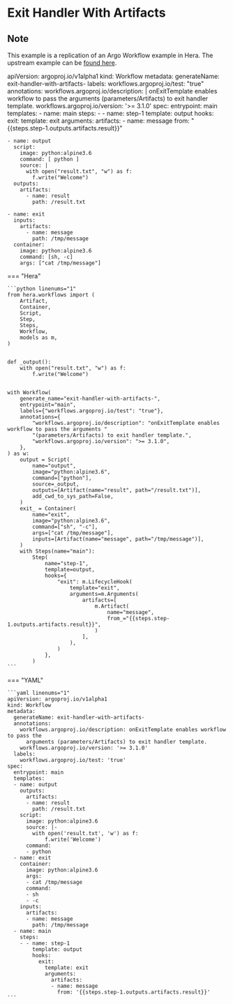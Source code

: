 # Exit Handler With Artifacts

## Note

This example is a replication of an Argo Workflow example in Hera.
The upstream example can be [found here](https://github.com/argoproj/argo-workflows/blob/main/examples/exit-handler-with-artifacts.yaml).

apiVersion: argoproj.io/v1alpha1
kind: Workflow
metadata:
  generateName: exit-handler-with-artifacts-
  labels:
    workflows.argoproj.io/test: "true"
  annotations:
    workflows.argoproj.io/description: |
      onExitTemplate enables workflow to pass the arguments (parameters/Artifacts) to exit handler template.
    workflows.argoproj.io/version: '>= 3.1.0'
spec:
  entrypoint: main
  templates:
    - name: main
      steps:
        - - name: step-1
            template: output
            hooks:
              exit:
                template: exit
                arguments:
                  artifacts:
                    - name: message
                      from: "{{steps.step-1.outputs.artifacts.result}}"

    - name: output
      script:
        image: python:alpine3.6
        command: [ python ]
        source: |
          with open("result.txt", "w") as f:
            f.write("Welcome")
      outputs:
        artifacts:
          - name: result
            path: /result.txt

    - name: exit
      inputs:
        artifacts:
          - name: message
            path: /tmp/message
      container:
        image: python:alpine3.6
        command: [sh, -c]
        args: ["cat /tmp/message"]


=== "Hera"

    ```python linenums="1"
    from hera.workflows import (
        Artifact,
        Container,
        Script,
        Step,
        Steps,
        Workflow,
        models as m,
    )


    def _output():
        with open("result.txt", "w") as f:
            f.write("Welcome")


    with Workflow(
        generate_name="exit-handler-with-artifacts-",
        entrypoint="main",
        labels={"workflows.argoproj.io/test": "true"},
        annotations={
            "workflows.argoproj.io/description": "onExitTemplate enables workflow to pass the arguments "
            "(parameters/Artifacts) to exit handler template.",
            "workflows.argoproj.io/version": ">= 3.1.0",
        },
    ) as w:
        output = Script(
            name="output",
            image="python:alpine3.6",
            command=["python"],
            source=_output,
            outputs=[Artifact(name="result", path="/result.txt")],
            add_cwd_to_sys_path=False,
        )
        exit_ = Container(
            name="exit",
            image="python:alpine3.6",
            command=["sh", "-c"],
            args=["cat /tmp/message"],
            inputs=[Artifact(name="message", path="/tmp/message")],
        )
        with Steps(name="main"):
            Step(
                name="step-1",
                template=output,
                hooks={
                    "exit": m.LifecycleHook(
                        template="exit",
                        arguments=m.Arguments(
                            artifacts=[
                                m.Artifact(
                                    name="message",
                                    from_="{{steps.step-1.outputs.artifacts.result}}",
                                )
                            ],
                        ),
                    )
                },
            )
    ```

=== "YAML"

    ```yaml linenums="1"
    apiVersion: argoproj.io/v1alpha1
    kind: Workflow
    metadata:
      generateName: exit-handler-with-artifacts-
      annotations:
        workflows.argoproj.io/description: onExitTemplate enables workflow to pass the
          arguments (parameters/Artifacts) to exit handler template.
        workflows.argoproj.io/version: '>= 3.1.0'
      labels:
        workflows.argoproj.io/test: 'true'
    spec:
      entrypoint: main
      templates:
      - name: output
        outputs:
          artifacts:
          - name: result
            path: /result.txt
        script:
          image: python:alpine3.6
          source: |-
            with open('result.txt', 'w') as f:
                f.write('Welcome')
          command:
          - python
      - name: exit
        container:
          image: python:alpine3.6
          args:
          - cat /tmp/message
          command:
          - sh
          - -c
        inputs:
          artifacts:
          - name: message
            path: /tmp/message
      - name: main
        steps:
        - - name: step-1
            template: output
            hooks:
              exit:
                template: exit
                arguments:
                  artifacts:
                  - name: message
                    from: '{{steps.step-1.outputs.artifacts.result}}'
    ```

